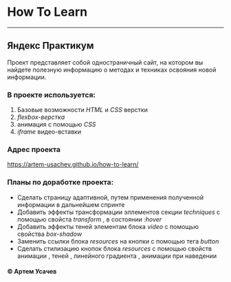 
# How To Learn
------
## Яндекс  Практикум
Проект представляет собой  одностраничный  сайт, на котором вы найдете полезную информацию
о методах и техниках освояния новой информации.
### В проекте используется: 
1. Базовые возможности _HTML_ и _CSS_ верстки 
2. _flexbox-верстка_ 
3. анимация с помощью _CSS_ 
4. _iframe_ видео-вставки 
### Адрес проекта
https://artem-usachev.github.io/how-to-learn/
### Планы по доработке проекта:
* Сделать страницу адаптивной, путем применения полученной информации в дальнейшем спринте
* Добавить эффекты трансформации эллементов секции _techniques_ с помощью свойста _transform_ , в состоянии _:hover_
* Добавить эффекты теней элементам блока _video_ с помощью свойства _box-shadow_
* Заменить ссылки блока _resources_ на кнопки с помощью тега _button_ 
* Cделать стилизацию кнопок блока _resources_ с помощью свойств анимации , теней , линейного градиента , анимации при наведении
#### © Артем Усачев

